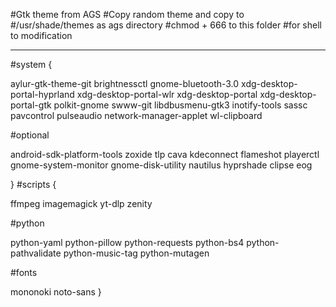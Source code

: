 #Gtk theme from AGS
#Copy random theme and copy to 
#/usr/shade/themes as ags directory
#chmod + 666 to this folder
#for shell to modification
***
#system {

aylur-gtk-theme-git
brightnessctl
gnome-bluetooth-3.0
xdg-desktop-portal-hyprland
xdg-desktop-portal-wlr
xdg-desktop-portal
xdg-desktop-portal-gtk
polkit-gnome
swww-git
libdbusmenu-gtk3
inotify-tools
sassc
pavcontrol
pulseaudio
network-manager-applet
wl-clipboard

#optional

android-sdk-platform-tools
zoxide
tlp
cava
kdeconnect
flameshot
playerctl
gnome-system-monitor
gnome-disk-utility
nautilus
hyprshade
clipse
eog

}
#scripts {

ffmpeg
imagemagick
yt-dlp
zenity

#python

python-yaml
python-pillow
python-requests
python-bs4
python-pathvalidate
python-music-tag
python-mutagen

#fonts

mononoki
noto-sans
}
